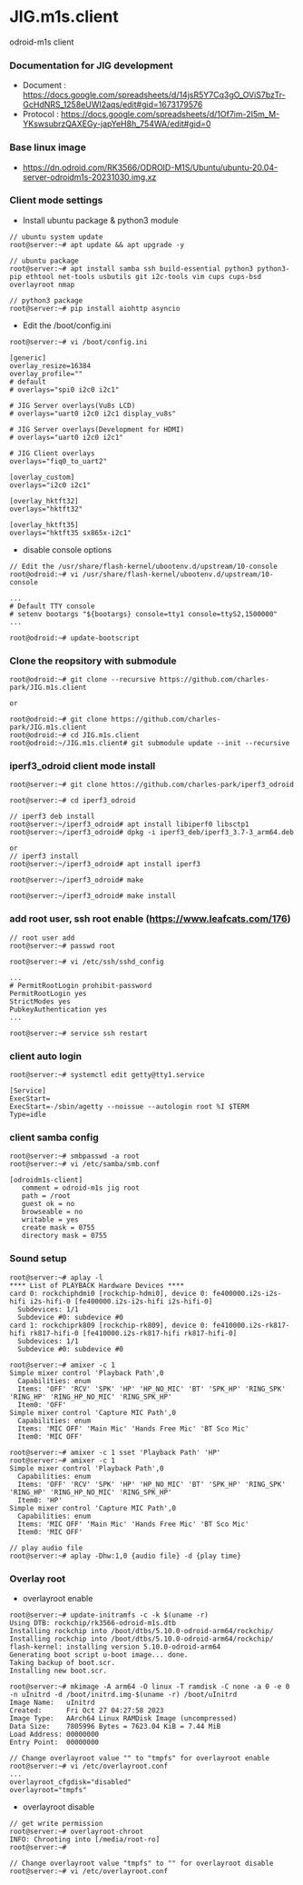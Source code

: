 # JIG.m1s.client
odroid-m1s client

### Documentation for JIG development
* Document : https://docs.google.com/spreadsheets/d/14jsR5Y7Cq3gO_OViS7bzTr-GcHdNRS_1258eUWI2aqs/edit#gid=1673179576
* Protocol : https://docs.google.com/spreadsheets/d/1Of7im-2I5m_M-YKswsubrzQAXEGy-japYeH8h_754WA/edit#gid=0

### Base linux image
 * https://dn.odroid.com/RK3566/ODROID-M1S/Ubuntu/ubuntu-20.04-server-odroidm1s-20231030.img.xz

### Client mode settings

* Install ubuntu package & python3 module
```
// ubuntu system update
root@server:~# apt update && apt upgrade -y

// ubuntu package
root@server:~# apt install samba ssh build-essential python3 python3-pip ethtool net-tools usbutils git i2c-tools vim cups cups-bsd overlayroot nmap

// python3 package
root@server:~# pip install aiohttp asyncio
```

* Edit the /boot/config.ini
```
root@server:~# vi /boot/config.ini
```
```
[generic]
overlay_resize=16384
overlay_profile=""
# default
# overlays="spi0 i2c0 i2c1"

# JIG Server overlays(Vu8s LCD)
# overlays="uart0 i2c0 i2c1 display_vu8s"

# JIG Server overlays(Development for HDMI)
# overlays="uart0 i2c0 i2c1"

# JIG Client overlays
overlays="fiq0_to_uart2"

[overlay_custom]
overlays="i2c0 i2c1"

[overlay_hktft32]
overlays="hktft32"

[overlay_hktft35]
overlays="hktft35 sx865x-i2c1"
```
* disable console options
```
// Edit the /usr/share/flash-kernel/ubootenv.d/upstream/10-console
root@odroid:~# vi /usr/share/flash-kernel/ubootenv.d/upstream/10-console

...
# Default TTY console
# setenv bootargs "${bootargs} console=tty1 console=ttyS2,1500000"
...

root@odroid:~# update-bootscript

```

### Clone the reopsitory with submodule
```
root@odroid:~# git clone --recursive https://github.com/charles-park/JIG.m1s.client

or

root@odroid:~# git clone https://github.com/charles-park/JIG.m1s.client
root@odroid:~# cd JIG.m1s.client
root@odroid:~/JIG.m1s.client# git submodule update --init --recursive
```

### iperf3_odroid client mode install
```
root@server:~# git clone httos://github.com/charles-park/iperf3_odroid

root@server:~# cd iperf3_odroid

// iperf3 deb install
root@server:~/iperf3_odroid# apt install libiperf0 libsctp1
root@server:~/iperf3_odroid# dpkg -i iperf3_deb/iperf3_3.7-3_arm64.deb

or
// iperf3 install
root@server:~/iperf3_odroid# apt install iperf3

root@server:~/iperf3_odroid# make

root@server:~/iperf3_odroid# make install
```

### add root user, ssh root enable (https://www.leafcats.com/176)
```
// root user add
root@server:~# passwd root

root@server:~# vi /etc/ssh/sshd_config

...
# PermitRootLogin prohibit-password
PermitRootLogin yes
StrictModes yes
PubkeyAuthentication yes
...

root@server:~# service ssh restart
```

### client auto login
```
root@server:~# systemctl edit getty@tty1.service
```
```
[Service]
ExecStart=
ExecStart=-/sbin/agetty --noissue --autologin root %I $TERM
Type=idle
```

### client samba config
```
root@server:~# smbpasswd -a root
root@server:~# vi /etc/samba/smb.conf
```
```
[odroidm1s-client]
   comment = odroid-m1s jig root
   path = /root
   guest ok = no
   browseable = no
   writable = yes
   create mask = 0755
   directory mask = 0755
```

### Sound setup
```
root@server:~# aplay -l
**** List of PLAYBACK Hardware Devices ****
card 0: rockchiphdmi0 [rockchip-hdmi0], device 0: fe400000.i2s-i2s-hifi i2s-hifi-0 [fe400000.i2s-i2s-hifi i2s-hifi-0]
  Subdevices: 1/1
  Subdevice #0: subdevice #0
card 1: rockchiprk809 [rockchip-rk809], device 0: fe410000.i2s-rk817-hifi rk817-hifi-0 [fe410000.i2s-rk817-hifi rk817-hifi-0]
  Subdevices: 1/1
  Subdevice #0: subdevice #0

root@server:~# amixer -c 1
Simple mixer control 'Playback Path',0
  Capabilities: enum
  Items: 'OFF' 'RCV' 'SPK' 'HP' 'HP_NO_MIC' 'BT' 'SPK_HP' 'RING_SPK' 'RING_HP' 'RING_HP_NO_MIC' 'RING_SPK_HP'
  Item0: 'OFF'
Simple mixer control 'Capture MIC Path',0
  Capabilities: enum
  Items: 'MIC OFF' 'Main Mic' 'Hands Free Mic' 'BT Sco Mic'
  Item0: 'MIC OFF'

root@server:~# amixer -c 1 sset 'Playback Path' 'HP'
root@server:~# amixer -c 1
Simple mixer control 'Playback Path',0
  Capabilities: enum
  Items: 'OFF' 'RCV' 'SPK' 'HP' 'HP_NO_MIC' 'BT' 'SPK_HP' 'RING_SPK' 'RING_HP' 'RING_HP_NO_MIC' 'RING_SPK_HP'
  Item0: 'HP'
Simple mixer control 'Capture MIC Path',0
  Capabilities: enum
  Items: 'MIC OFF' 'Main Mic' 'Hands Free Mic' 'BT Sco Mic'
  Item0: 'MIC OFF'

// play audio file
root@server:~# aplay -Dhw:1,0 {audio file} -d {play time}
```

### Overlay root
* overlayroot enable
```
root@server:~# update-initramfs -c -k $(uname -r)
Using DTB: rockchip/rk3566-odroid-m1s.dtb
Installing rockchip into /boot/dtbs/5.10.0-odroid-arm64/rockchip/
Installing rockchip into /boot/dtbs/5.10.0-odroid-arm64/rockchip/
flash-kernel: installing version 5.10.0-odroid-arm64
Generating boot script u-boot image... done.
Taking backup of boot.scr.
Installing new boot.scr.

root@server:~# mkimage -A arm64 -O linux -T ramdisk -C none -a 0 -e 0 -n uInitrd -d /boot/initrd.img-$(uname -r) /boot/uInitrd 
Image Name:   uInitrd
Created:      Fri Oct 27 04:27:58 2023
Image Type:   AArch64 Linux RAMDisk Image (uncompressed)
Data Size:    7805996 Bytes = 7623.04 KiB = 7.44 MiB
Load Address: 00000000
Entry Point:  00000000

// Change overlayroot value "" to "tmpfs" for overlayroot enable
root@server:~# vi /etc/overlayroot.conf
...
overlayroot_cfgdisk="disabled"
overlayroot="tmpfs"
```
* overlayroot disable
```
// get write permission
root@server:~# overlayroot-chroot 
INFO: Chrooting into [/media/root-ro]
root@server:~# 

// Change overlayroot value "tmpfs" to "" for overlayroot disable
root@server:~# vi /etc/overlayroot.conf
